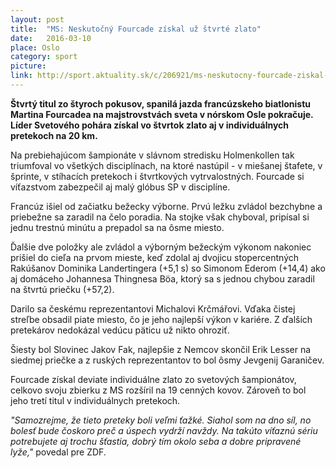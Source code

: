```yaml
---
layout: post
title:  "MS: Neskutočný Fourcade získal už štvrté zlato"
date:   2016-03-10
place: Oslo
category: sport
picture: 
link: http://sport.aktuality.sk/c/206921/ms-neskutocny-fourcade-ziskal-uz-stvrte-zlato/
---
```

**Štvrtý titul zo štyroch pokusov, spanilá jazda francúzskeho biatlonistu Martina Fourcadea na majstrovstvách sveta v nórskom Osle pokračuje. Líder Svetového pohára získal vo štvrtok zlato aj v individuálnych pretekoch na 20 km.**

Na prebiehajúcom šampionáte v slávnom stredisku Holmenkollen tak triumfoval vo všetkých disciplínach, na ktoré nastúpil - v miešanej štafete, v šprinte, v stíhacích pretekoch i štvrtkových vytrvalostných. Fourcade si víťazstvom zabezpečil aj malý glóbus SP v disciplíne.

Francúz išiel od začiatku bežecky výborne. Prvú ležku zvládol bezchybne a priebežne sa zaradil na čelo poradia. Na stojke však chyboval, pripísal si jednu trestnú minútu a prepadol sa na ôsme miesto.

Ďalšie dve položky ale zvládol a výborným bežeckým výkonom nakoniec prišiel do cieľa na prvom mieste, keď zdolal aj dvojicu stopercentných Rakúšanov Dominika Landertingera (+5,1 s) so Simonom Ederom (+14,4) ako aj domáceho Johannesa Thingnesa Böa, ktorý sa s jednou chybou zaradil na štvrtú priečku (+57,2).

Darilo sa českému reprezentantovi Michalovi Krčmářovi. Vďaka čistej streľbe obsadil piate miesto, čo je jeho najlepší výkon v kariére. Z ďalších pretekárov nedokázal vedúcu päticu už nikto ohroziť.

Šiesty bol Slovinec Jakov Fak, najlepšie z Nemcov skončil Erik Lesser na siedmej priečke a z ruských reprezentantov to bol ôsmy Jevgenij Garaničev.

Fourcade získal deviate individuálne zlato zo svetových šampionátov, celkovo svoju zbierku z MS rozšíril na 19 cenných kovov. Zároveň to bol jeho tretí titul v individuálnych pretekoch.

_"Samozrejme, že tieto preteky boli veľmi ťažké. Siahol som na dno síl, no bolesť bude čoskoro preč a úspech vydrží navždy. Na takúto víťaznú sériu potrebujete aj trochu šťastia, dobrý tím okolo seba a dobre pripravené lyže,"_ povedal pre ZDF.
